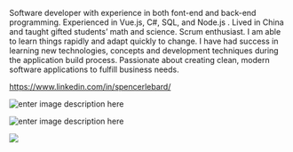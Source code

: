 Software developer with experience in both font-end and back-end programming. Experienced in Vue.js, C#, SQL, and Node.js . Lived in China and taught gifted students’ math and science. Scrum enthusiast. I am able to learn things rapidly and adapt quickly to change. I have had success in learning new technologies, concepts and development techniques during the application build process. Passionate about creating clean, modern software applications to fulfill business needs.

https://www.linkedin.com/in/spencerlebard/

![enter image description here](https://raw.githubusercontent.com/SpencerLeBard/Spencer-LeBard-s-Resume/master/Assets/icons.png)

![enter image description here](https://raw.githubusercontent.com/SpencerLeBard/Spencer-LeBard-s-Resume/master/Assets/resumepng.PNG)

<div>
  <a href="/" align="right">
    <img src="https://github-readme-stats.vercel.app/api?username=SpencerLeBard&count_private=true&show_icons=true&icon_color=222&title_color=0366d6&text_color=586069&bg_color=fff&hide=issues&hide_border=true&include_all_commits=true" />
  </a>
</div>
